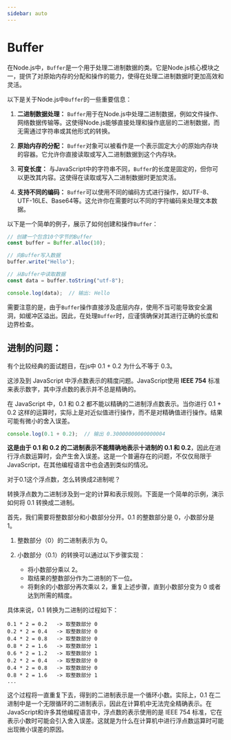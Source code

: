 ```yaml
---
sidebar: auto
---
```


# Buffer

在Node.js中，`Buffer`是一个用于处理二进制数据的类。它是Node.js核心模块之一，提供了对原始内存的分配和操作的能力，使得在处理二进制数据时更加高效和灵活。

以下是关于Node.js中`Buffer`的一些重要信息：

1. **二进制数据处理：** `Buffer`用于在Node.js中处理二进制数据，例如文件操作、网络数据传输等。这使得Node.js能够直接处理和操作底层的二进制数据，而无需通过字符串或其他形式的转换。

2. **原始内存的分配：** `Buffer`对象可以被看作是一个表示固定大小的原始内存块的容器。它允许你直接读取或写入二进制数据到这个内存块。

3. **可变长度：** 与JavaScript中的字符串不同，`Buffer`的长度是固定的，但你可以更改其内容。这使得在读取或写入二进制数据时更加灵活。

4. **支持不同的编码：** `Buffer`可以使用不同的编码方式进行操作，如UTF-8、UTF-16LE、Base64等。这允许你在需要时以不同的字符编码来处理文本数据。

以下是一个简单的例子，展示了如何创建和操作`Buffer`：

```javascript
// 创建一个包含10个字节的Buffer
const buffer = Buffer.alloc(10);

// 向Buffer写入数据
buffer.write("Hello");

// 从Buffer中读取数据
const data = buffer.toString("utf-8");

console.log(data);  // 输出: Hello
```
需要注意的是，由于`Buffer`操作直接涉及底层内存，使用不当可能导致安全漏洞，如缓冲区溢出。因此，在处理`Buffer`时，应谨慎确保对其进行正确的长度和边界检查。

## 进制的问题：

有个比较经典的面试题目，在js中 0.1 + 0.2 为什么不等于 0.3。

这涉及到 JavaScript 中浮点数表示的精度问题。JavaScript使用 **IEEE 754** 标准来表示数字，其中浮点数的表示并不总是精确的。

在 JavaScript 中，0.1 和 0.2 都不能以精确的二进制浮点数表示。当你进行 0.1 + 0.2 这样的运算时，实际上是对近似值进行操作，而不是对精确值进行操作。结果可能有微小的舍入误差。

```javascript
console.log(0.1 + 0.2);  // 输出 0.30000000000000004
```

**这是由于 0.1 和 0.2 的二进制表示不能精确地表示十进制的 0.1 和 0.2**，因此在进行浮点数运算时，会产生舍入误差。这是一个普遍存在的问题，不仅仅局限于 JavaScript，在其他编程语言中也会遇到类似的情况。

对于0.1这个浮点数，怎么转换成2进制呢？

转换浮点数为二进制涉及到一定的计算和表示规则。下面是一个简单的示例，演示如何将 0.1 转换成二进制。

首先，我们需要将整数部分和小数部分分开。0.1 的整数部分是 0，小数部分是 1。

1. 整数部分（0）的二进制表示为 0。
2. 小数部分（0.1）的转换可以通过以下步骤实现：

   - 将小数部分乘以 2。
   - 取结果的整数部分作为二进制的下一位。
   - 将剩余的小数部分再次乘以 2，重复上述步骤，直到小数部分变为 0 或者达到所需的精度。

具体来说，0.1 转换为二进制的过程如下：

```
0.1 * 2 = 0.2   -> 取整数部分 0
0.2 * 2 = 0.4   -> 取整数部分 0
0.4 * 2 = 0.8   -> 取整数部分 0
0.8 * 2 = 1.6   -> 取整数部分 1
0.6 * 2 = 1.2   -> 取整数部分 1
0.2 * 2 = 0.4   -> 取整数部分 0
0.4 * 2 = 0.8   -> 取整数部分 0
0.8 * 2 = 1.6   -> 取整数部分 1
...

```

这个过程将一直重复下去，得到的二进制表示是一个循环小数。实际上，0.1 在二进制中是一个无限循环的二进制表示，因此在计算机中无法完全精确表示。在JavaScript和许多其他编程语言中，浮点数的表示使用的是 IEEE 754 标准，它在表示小数时可能会引入舍入误差。这就是为什么在计算机中进行浮点数运算时可能出现微小误差的原因。
